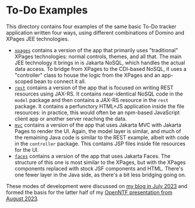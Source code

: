 # To-Do Examples

This directory contains four examples of the same basic To-Do tracker application written four ways, using different combinations of Domino and XPages JEE technologies.

* [`xpages`](xpages) contains a version of the app that primarily uses "traditional" XPages technologies: normal controls, themes, and all that. The main JEE technology it brings in is Jakarta NoSQL, which handles the actual data access. To bridge from XPages to the CDI-based NoSQL, it uses a "controller" class to house the logic from the XPages and an app-scoped bean to connect it all.
* [`rest`](rest) contains a version of the app that is focused on writing REST resources using JAX-RS. It contains near-identical NoSQL code in the `model` package and then contains a JAX-RS resource in the `rest` package. It contains a perfunctory HTML+JS application inside the file resources: in practice, this would often be an npm-based JavaScript client app or another server reaching the data.
* [`mvc`](mvc) contains a version of the app that uses Jakarta MVC with Jakarta Pages to render the UI. Again, the model layer is similar, and much of the remaining Java code is similar to the REST example, albeit with code in the `controller` package. This contains JSP files inside file resources for the UI.
* [`faces`](faces) contains a version of the app that uses Jakarta Faces. The structure of this one is most similar to the XPages, but with the XPages components replaced with stock JSF components and HTML. There's one fewer layer in the Java side, as there's a bit less bridging going on.

These modes of development were discussed on [my blog in July 2023](https://frostillic.us/blog/posts/2023/7/28/modes-of-app-development-with-xpages-jakarta-ee) and formed the basis for the latter half of my [OpenNTF presentation from August 2023](https://youtu.be/yPeq9BPhGmE).